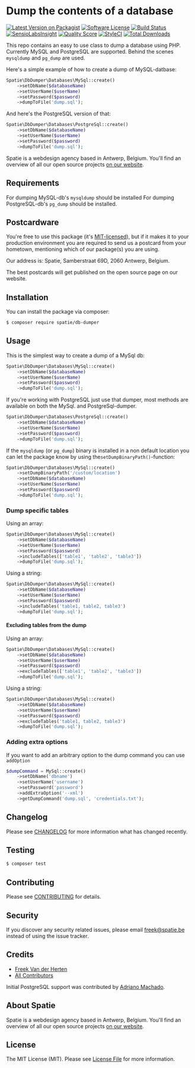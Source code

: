# Dump the contents of a database

[![Latest Version on Packagist](https://img.shields.io/packagist/v/spatie/db-dumper.svg?style=flat-square)](https://packagist.org/packages/spatie/db-dumper)
[![Software License](https://img.shields.io/badge/license-MIT-brightgreen.svg?style=flat-square)](LICENSE.md)
[![Build Status](https://img.shields.io/travis/spatie/db-dumper/master.svg?style=flat-square)](https://travis-ci.org/spatie/db-dumper)
[![SensioLabsInsight](https://img.shields.io/sensiolabs/i/bd8dcd6b-19db-4d65-9cdd-3b6ecb2626b1.svg?style=flat-square)](https://insight.sensiolabs.com/projects/bd8dcd6b-19db-4d65-9cdd-3b6ecb2626b1)
[![Quality Score](https://img.shields.io/scrutinizer/g/spatie/db-dumper.svg?style=flat-square)](https://scrutinizer-ci.com/g/spatie/db-dumper)
[![StyleCI](https://styleci.io/repos/49829051/shield)](https://styleci.io/repos/49829051)
[![Total Downloads](https://img.shields.io/packagist/dt/spatie/db-dumper.svg?style=flat-square)](https://packagist.org/packages/spatie/db-dumper)

This repo contains an easy to use class to dump a database using PHP. Currently MySQL and PostgreSQL are supported. Behind
the scenes `mysqldump` and `pg_dump` are used.

Here's a simple example of how to create a dump of MySQL-datbase:

```php
Spatie\DbDumper\Databases\MySql::create()
    ->setDbName($databaseName)
    ->setUserName($userName)
    ->setPassword($password)
    ->dumpToFile('dump.sql');
```

And here's the PostgreSQL version of that:

```php
Spatie\DbDumper\Databases\PostgreSql::create()
    ->setDbName($databaseName)
    ->setUserName($userName)
    ->setPassword($password)
    ->dumpToFile('dump.sql');
```

Spatie is a webdesign agency based in Antwerp, Belgium. You'll find an overview of all our open source projects [on our website](https://spatie.be/opensource).

## Requirements
For dumping MySQL-db's `mysqldump` should be installed
For dumping PostgreSQL-db's `pg_dump` should be installed.

## Postcardware

You're free to use this package (it's [MIT-licensed](LICENSE.md)), but if it makes it to your production environment you are required to send us a postcard from your hometown, mentioning which of our package(s) you are using.

Our address is: Spatie, Samberstraat 69D, 2060 Antwerp, Belgium.

The best postcards will get published on the open source page on our website.

## Installation

You can install the package via composer:
``` bash
$ composer require spatie/db-dumper
```

## Usage

This is the simplest way to create a dump of a MySql db:

```php
Spatie\DbDumper\Databases\MySql::create()
    ->setDbName($databaseName)
    ->setUserName($userName)
    ->setPassword($password)
    ->dumpToFile('dump.sql');
```

If you're working with PostgreSQL just use that dumper, most methods are available on both the MySql. and PostgreSql-dumper.

```php
Spatie\DbDumper\Databases\PostgreSql::create()
    ->setDbName($databaseName)
    ->setUserName($userName)
    ->setPassword($password)
    ->dumpToFile('dump.sql');
```

If the `mysqldump` (or `pg_dump`) binary is installed in a non default location you can let the package know by using the`setDumpBinaryPath()`-function:

```php
Spatie\DbDumper\Databases\MySql::create()
    ->setDumpBinaryPath('/custom/location')
    ->setDbName($databaseName)
    ->setUserName($userName)
    ->setPassword($password)
    ->dumpToFile('dump.sql');
```

### Dump specific tables

Using an array:

```php
Spatie\DbDumper\Databases\MySql::create()
    ->setDbName($databaseName)
    ->setUserName($userName)
    ->setPassword($password)
    ->includeTables(['table1', 'table2', 'table3'])
    ->dumpToFile('dump.sql');
```
Using a string:

```php
Spatie\DbDumper\Databases\MySql::create()
    ->setDbName($databaseName)
    ->setUserName($userName)
    ->setPassword($password)
    ->includeTables('table1, table2, table3')
    ->dumpToFile('dump.sql');
```

#### Excluding tables from the dump

Using an array:

```php
Spatie\DbDumper\Databases\MySql::create()
    ->setDbName($databaseName)
    ->setUserName($userName)
    ->setPassword($password)
    ->excludeTables(['table1', 'table2', 'table3'])
    ->dumpToFile('dump.sql');
```
Using a string:

```php
Spatie\DbDumper\Databases\MySql::create()
    ->setDbName($databaseName)
    ->setUserName($userName)
    ->setPassword($password)
    ->excludeTables('table1, table2, table3')
    ->dumpToFile('dump.sql');
```



### Adding extra options
If you want to add an arbitrary option to the dump command you can use `addOption`

```php
$dumpCommand = MySql::create()
    ->setDbName('dbname')
    ->setUserName('username')
    ->setPassword('password')
    ->addExtraOption('--xml')
    ->getDumpCommand('dump.sql', 'credentials.txt');
```

## Changelog

Please see [CHANGELOG](CHANGELOG.md) for more information what has changed recently.

## Testing

``` bash
$ composer test
```

## Contributing

Please see [CONTRIBUTING](CONTRIBUTING.md) for details.

## Security

If you discover any security related issues, please email freek@spatie.be instead of using the issue tracker.

## Credits

- [Freek Van der Herten](https://github.com/freekmurze)
- [All Contributors](../../contributors)

Initial PostgreSQL support was contributed by [Adriano Machado](https://github.com/ammachado).

## About Spatie
Spatie is a webdesign agency based in Antwerp, Belgium. You'll find an overview of all our open source projects [on our website](https://spatie.be/opensource).

## License

The MIT License (MIT). Please see [License File](LICENSE.md) for more information.
